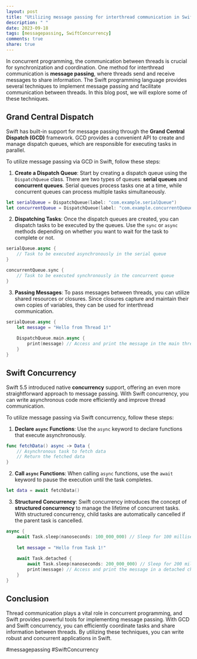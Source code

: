 ```yaml
---
layout: post
title: "Utilizing message passing for interthread communication in Swift"
description: " "
date: 2023-09-18
tags: [messagepassing, SwiftConcurrency]
comments: true
share: true
---
```


In concurrent programming, the communication between threads is crucial for synchronization and coordination. One method for interthread communication is **message passing**, where threads send and receive messages to share information. The Swift programming language provides several techniques to implement message passing and facilitate communication between threads. In this blog post, we will explore some of these techniques.

## Grand Central Dispatch

Swift has built-in support for message passing through the **Grand Central Dispatch (GCD)** framework. GCD provides a convenient API to create and manage dispatch queues, which are responsible for executing tasks in parallel.

To utilize message passing via GCD in Swift, follow these steps:

1. **Create a Dispatch Queue**: Start by creating a dispatch queue using the `DispatchQueue` class. There are two types of queues: **serial queues** and **concurrent queues**. Serial queues process tasks one at a time, while concurrent queues can process multiple tasks simultaneously.

```swift
let serialQueue = DispatchQueue(label: "com.example.serialQueue")
let concurrentQueue = DispatchQueue(label: "com.example.concurrentQueue", attributes: .concurrent)
```

2. **Dispatching Tasks**: Once the dispatch queues are created, you can dispatch tasks to be executed by the queues. Use the `sync` or `async` methods depending on whether you want to wait for the task to complete or not.

```swift
serialQueue.async {
    // Task to be executed asynchronously in the serial queue
}

concurrentQueue.sync {
    // Task to be executed synchronously in the concurrent queue
}
```

3. **Passing Messages**: To pass messages between threads, you can utilize shared resources or closures. Since closures capture and maintain their own copies of variables, they can be used for interthread communication.

```swift
serialQueue.async {
    let message = "Hello from Thread 1!"
    
    DispatchQueue.main.async {
        print(message) // Access and print the message in the main thread
    }
}
```

## Swift Concurrency

Swift 5.5 introduced native **concurrency** support, offering an even more straightforward approach to message passing. With Swift concurrency, you can write asynchronous code more efficiently and improve thread communication.

To utilize message passing via Swift concurrency, follow these steps:

1. **Declare `async` Functions**: Use the `async` keyword to declare functions that execute asynchronously.

```swift
func fetchData() async -> Data {
    // Asynchronous task to fetch data
    // Return the fetched data
}
```

2. **Call `async` Functions**: When calling `async` functions, use the `await` keyword to pause the execution until the task completes.

```swift
let data = await fetchData()
```

3. **Structured Concurrency**: Swift concurrency introduces the concept of **structured concurrency** to manage the lifetime of concurrent tasks. With structured concurrency, child tasks are automatically cancelled if the parent task is cancelled.

```swift
async {
    await Task.sleep(nanoseconds: 100_000_000) // Sleep for 100 milliseconds
    
    let message = "Hello from Task 1!"
    
    await Task.detached {
        await Task.sleep(nanoseconds: 200_000_000) // Sleep for 200 milliseconds
        print(message) // Access and print the message in a detached child task
    }
}
```

## Conclusion

Thread communication plays a vital role in concurrent programming, and Swift provides powerful tools for implementing message passing. With GCD and Swift concurrency, you can efficiently coordinate tasks and share information between threads. By utilizing these techniques, you can write robust and concurrent applications in Swift.

#messagepassing #SwiftConcurrency